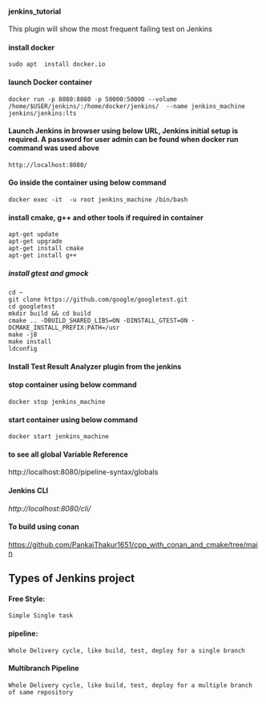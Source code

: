 #### jenkins_tutorial
This plugin will show the most frequent failing test on Jenkins 
#### install docker
    sudo apt  install docker.io
#### launch Docker container
    docker run -p 8080:8080 -p 50000:50000 --volume /home/$USER/jenkins/:/home/docker/jenkins/  --name jenkins_machine jenkins/jenkins:lts
#### Launch Jenkins in browser using below URL, Jenkins initial setup is required. A password for user admin  can be found when docker run command was used above
    http://localhost:8080/
#### Go inside the container using below command
    docker exec -it  -u root jenkins_machine /bin/bash
#### install cmake, g++ and other tools if required in container 
    apt-get update
    apt-get upgrade
    apt-get install cmake
    apt-get install g++
##### install gtest and gmock
    cd ~
    git clone https://github.com/google/googletest.git
    cd googletest
    mkdir build && cd build
    cmake .. -DBUILD_SHARED_LIBS=ON -DINSTALL_GTEST=ON -DCMAKE_INSTALL_PREFIX:PATH=/usr
    make -j8
    make install
    ldconfig

#### Install Test Result Analyzer plugin from the jenkins

#### stop container using below command
    docker stop jenkins_machine
#### start container using below command
    docker start jenkins_machine
#### to see all global Variable Reference
http://localhost:8080/pipeline-syntax/globals

#### Jenkins CLI
_http://localhost:8080/cli/_

#### To build using conan 
https://github.com/PankajThakur1651/cpp_with_conan_and_cmake/tree/main


## Types of Jenkins project
#### Free Style: 
    Simple Single task
#### pipeline: 
    Whole Delivery cycle, like build, test, deploy for a single branch
#### Multibranch Pipeline
    Whole Delivery cycle, like build, test, deploy for a multiple branch of same repository
